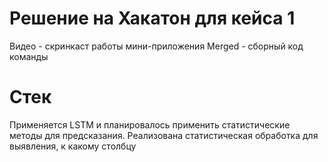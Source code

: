# Решение на Хакатон для кейса 1
Видео - скринкаст работы мини-приложения
Merged - сборный код команды

# Стек
Применяется LSTM и планировалось применить статистические методы для предсказания.
Реализована статистическая обработка для выявления, к какому столбцу
